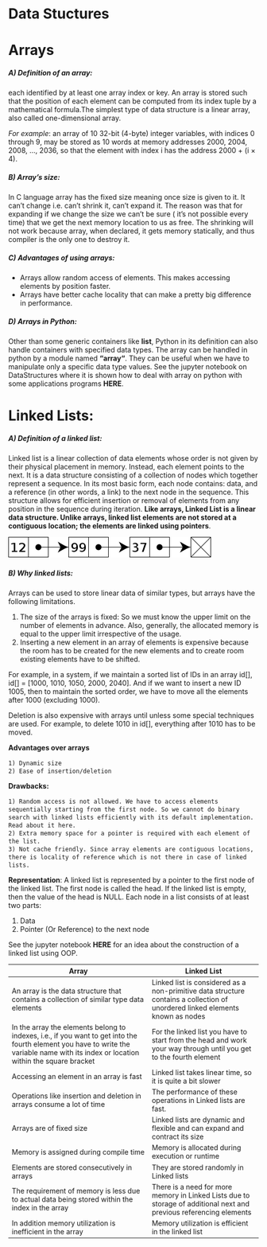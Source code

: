 
# Data Stuctures

# Arrays

##### A) Definition of an array:
each identified by at least one array index or key. An array is stored such that the position of each element can be computed from its index tuple by a mathematical formula.The simplest type of data structure is a linear array, also called one-dimensional array.

*For example*: an array of 10 32-bit (4-byte) integer variables, with indices 0 through 9, may be stored as 10 words at memory addresses 2000, 2004, 2008, ..., 2036, so that the element with index i has the address 2000 + (i × 4).

##### B) Array’s size:
In C language array has the fixed size meaning once size is given to it. It can’t change i.e. can’t shrink it, can’t expand it. The reason was that for expanding if we change the size we can’t be sure ( it’s not possible every time) that we get the next memory location to us as free. The shrinking will not work because array, when declared, it gets memory statically, and thus compiler is the only one to destroy it.

##### C) Advantages of using arrays:
* Arrays allow random access of elements. This makes accessing elements by position faster.
* Arrays have better cache locality that can make a pretty big difference in performance.

##### D) Arrays in Python:
Other than some generic containers like **list**, Python in its definition can also handle containers with specified data types. The array can be handled in python by a module named **“array“**. They can be useful when we have to manipulate only a specific data type values. See the jupyter notebook on DataStructures where it is shown how to deal with array on python with some applications programs **HERE**.

# Linked Lists:


##### A) Definition of a linked list:

Linked list is a linear collection of data elements whose order is not given by their physical placement in memory. Instead, each element points to the next. It is a data structure consisting of a collection of nodes which together represent a sequence. In its most basic form, each node contains: data, and a reference (in other words, a link) to the next node in the sequence. This structure allows for efficient insertion or removal of elements from any position in the sequence during iteration. **Like arrays, Linked List is a linear data structure. Unlike arrays, linked list elements are not stored at a contiguous location; the elements are linked using pointers**.

![alt text](https://github.com/WalidHadri-Iron/DSA/blob/main/Algo_Review/images/linkedlists.png)

##### B) Why linked lists:
Arrays can be used to store linear data of similar types, but arrays have the following limitations.

1) The size of the arrays is fixed: So we must know the upper limit on the number of elements in advance. Also, generally, the allocated memory is equal to the upper limit irrespective of the usage.
2) Inserting a new element in an array of elements is expensive because the room has to be created for the new elements and to create room existing elements have to be shifted. 

For example, in a system, if we maintain a sorted list of IDs in an array id[], id[] = [1000, 1010, 1050, 2000, 2040]. And if we want to insert a new ID 1005, then to maintain the sorted order, we have to move all the elements after 1000 (excluding 1000).

Deletion is also expensive with arrays until unless some special techniques are used. For example, to delete 1010 in id[], everything after 1010 has to be moved. 

**Advantages over arrays**
    
    1) Dynamic size
    2) Ease of insertion/deletion
**Drawbacks:**
    
    1) Random access is not allowed. We have to access elements sequentially starting from the first node. So we cannot do binary search with linked lists efficiently with its default implementation. Read about it here.
    2) Extra memory space for a pointer is required with each element of the list.
    3) Not cache friendly. Since array elements are contiguous locations, there is locality of reference which is not there in case of linked lists.

**Representation**:
A linked list is represented by a pointer to the first node of the linked list. The first node is called the head. If the linked list is empty, then the value of the head is NULL.
Each node in a list consists of at least two parts:
1) Data
2) Pointer (Or Reference) to the next node

See the jupyter notebook **HERE** for an idea about the construction of a linked list using OOP.

|       Array                                                 |    Linked List                                                             |
|-------------------------------------------------------------|----------------------------------------------------------------------------|
| An array is the data structure that contains a collection of similar type data elements |     Linked list is considered as a non-primitive data structure contains a collection of unordered linked elements known as nodes                                                             |
| In the array the elements belong to indexes, i.e., if you want to get into the fourth element you have to write the variable name with its index or location within the square bracket|For the linked list you have to start from the head and work your way through until you get to the fourth element|
| Accessing an element in an array is fast| Linked list takes linear time, so it is quite a bit slower|
| Operations like insertion and deletion in arrays consume a lot of time|The performance of these operations in Linked lists are fast. |
| Arrays are of fixed size | Linked lists are dynamic and flexible and can expand and contract its size |
| Memory is assigned during compile time | Memory is allocated during execution or runtime |
| Elements are stored consecutively in arrays | They are stored randomly in Linked lists |
| The requirement of memory is less due to actual data being stored within the index in the array | There is a need for more memory in Linked Lists due to storage of additional next and previous referencing elements|
| In addition memory utilization is inefficient in the array | Memory utilization is efficient in the linked list |
